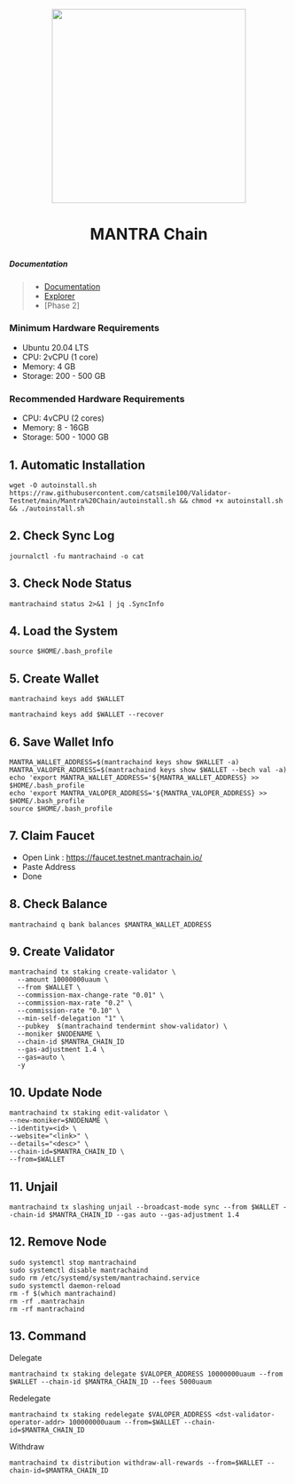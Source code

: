 <p align="center">
  <img height="350" height="350" src="https://pbs.twimg.com/profile_images/1772721575831232512/4uprzeW6_400x400.jpg">
</p>
<h1>
<p align="center"> MANTRA Chain </p>
</h1>

##### Documentation
> - [Documentation](https://docs.mantrachain.io/operate-a-node/initial-setup)
> - [Explorer](https://explorer.testnet.mantrachain.io/mantrachain)
> - [Phase 2]

### Minimum Hardware Requirements
- Ubuntu 20.04 LTS
- CPU: 2vCPU (1 core)
- Memory: 4 GB
- Storage: 200 - 500 GB

### Recommended Hardware Requirements
- CPU: 4vCPU (2 cores)
- Memory: 8 - 16GB
- Storage: 500 - 1000 GB

## 1. Automatic Installation
```
wget -O autoinstall.sh https://raw.githubusercontent.com/catsmile100/Validator-Testnet/main/Mantra%20Chain/autoinstall.sh && chmod +x autoinstall.sh && ./autoinstall.sh
```

## 2. Check Sync Log
```
journalctl -fu mantrachaind -o cat
```

## 3. Check Node Status
```
mantrachaind status 2>&1 | jq .SyncInfo
```

## 4. Load the System
```
source $HOME/.bash_profile
```

## 5. Create Wallet
```
mantrachaind keys add $WALLET
```

```
mantrachaind keys add $WALLET --recover
```

## 6. Save Wallet Info
```
MANTRA_WALLET_ADDRESS=$(mantrachaind keys show $WALLET -a)
MANTRA_VALOPER_ADDRESS=$(mantrachaind keys show $WALLET --bech val -a)
echo 'export MANTRA_WALLET_ADDRESS='${MANTRA_WALLET_ADDRESS} >> $HOME/.bash_profile
echo 'export MANTRA_VALOPER_ADDRESS='${MANTRA_VALOPER_ADDRESS} >> $HOME/.bash_profile
source $HOME/.bash_profile
```

## 7. Claim Faucet

- Open Link : https://faucet.testnet.mantrachain.io/
- Paste Address
- Done

## 8. Check Balance 
```
mantrachaind q bank balances $MANTRA_WALLET_ADDRESS
```

## 9. Create Validator
```
mantrachaind tx staking create-validator \
  --amount 10000000uaum \
  --from $WALLET \
  --commission-max-change-rate "0.01" \
  --commission-max-rate "0.2" \
  --commission-rate "0.10" \
  --min-self-delegation "1" \
  --pubkey  $(mantrachaind tendermint show-validator) \
  --moniker $NODENAME \
  --chain-id $MANTRA_CHAIN_ID
  --gas-adjustment 1.4 \
  --gas=auto \
  -y
```

## 10. Update Node
```
mantrachaind tx staking edit-validator \
--new-moniker=$NODENAME \
--identity=<id> \
--website="<link>" \
--details="<desc>" \
--chain-id=$MANTRA_CHAIN_ID \
--from=$WALLET
```

## 11. Unjail
```
mantrachaind tx slashing unjail --broadcast-mode sync --from $WALLET --chain-id $MANTRA_CHAIN_ID --gas auto --gas-adjustment 1.4
```

## 12. Remove Node
```
sudo systemctl stop mantrachaind
sudo systemctl disable mantrachaind
sudo rm /etc/systemd/system/mantrachaind.service
sudo systemctl daemon-reload
rm -f $(which mantrachaind)
rm -rf .mantrachain
rm -rf mantrachaind
```

## 13. Command
Delegate
```
mantrachaind tx staking delegate $VALOPER_ADDRESS 10000000uaum --from $WALLET --chain-id $MANTRA_CHAIN_ID --fees 5000uaum
```
Redelegate
```
mantrachaind tx staking redelegate $VALOPER_ADDRESS <dst-validator-operator-addr> 100000000uaum --from=$WALLET --chain-id=$MANTRA_CHAIN_ID
```
Withdraw
```
mantrachaind tx distribution withdraw-all-rewards --from=$WALLET --chain-id=$MANTRA_CHAIN_ID
```
